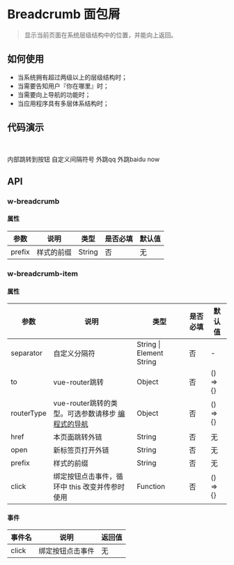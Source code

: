# Breadcrumb 面包屑
> 显示当前页面在系统层级结构中的位置，并能向上返回。

## 如何使用

- 当系统拥有超过两级以上的层级结构时；
- 当需要告知用户『你在哪里』时；
- 当需要向上导航的功能时；
- 当应用程序具有多层体系结构时；

## 代码演示

<br>

<p>
  <w-breadcrumb prefix="demo" class="demo1111">
    <w-breadcrumb-item prefix="demo" class="demo-item1" separator=">" :to="{ path: '/button/zh-cn.html' }">内部跳转到按钮</w-breadcrumb-item>
    <w-breadcrumb-item prefix="demo" class="demo-item2" separator="<b class='demo'>|</b>">自定义间隔符号</w-breadcrumb-item>
    <w-breadcrumb-item prefix="demo" class="demo-item4" open="https://qq.com">外跳qq</w-breadcrumb-item>
    <w-breadcrumb-item prefix="demo" class="demo-item3" href="https://baidu.com">外跳baidu</w-breadcrumb-item>
    <w-breadcrumb-item prefix="demo" class="demo-item5">now</w-breadcrumb-item>
  </w-breadcrumb>
</p>

## API

### w-breadcrumb

#### 属性

|参数|说明|类型|是否必填|默认值|
|---|----|---|-------|-----|
|prefix|样式的前缀|String|否|无|

### w-breadcrumb-item

#### 属性

|参数|说明|类型|是否必填|默认值|
|---|----|---|-------|-----|
|separator|自定义分隔符|String \| Element String|否|-|
|to|vue-router跳转|Object|否|() => {}|
|routerType|vue-router跳转的类型。可选参数请移步 [编程式的导航](https://router.vuejs.org/zh-cn/essentials/navigation.html)|Object|否|() => {}|
|href|本页面跳转外链|String|否|无|
|open|新标签页打开外链|String|否|无|
|prefix|样式的前缀|String|否|无|
|click|绑定按钮点击事件，循环中 this 改变并传参时使用|Function|否|() => {}|

#### 事件

|事件名|说明|返回值|
|-----|---|-----|
|click|绑定按钮点击事件|无|

<script>
import WBreadcrumb from '../water/breadcrumb/Breadcrumb';
import WBreadcrumbItem from '../water/breadcrumb/BreadcrumbItem';

export default {
  components: {
    WBreadcrumb,
    WBreadcrumbItem,
  },
};
</script>
<style lang="scss">
@import '../water/breadcrumb/style/breadcrumb.scss';
</style>
